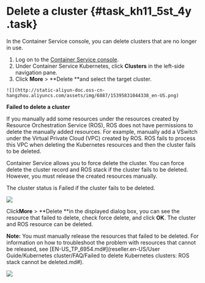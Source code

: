 # Delete a cluster {#task_kh11_5st_4y .task}

In the Container Service console, you can delete clusters that are no longer in use.

1.   Log on to the [Container Service console](https://partners-intl.console.aliyun.com/#/cs). 
2.   Under Container Service Kubernetes, click **Clusters** in the left-side navigation pane. 
3.   Click **More** \> **Delete **and select the target cluster. 

    ![](http://static-aliyun-doc.oss-cn-hangzhou.aliyuncs.com/assets/img/6887/15395831044338_en-US.png)


**Failed to delete a cluster**

If you manually add some resources under the resources created by Resource Orchestration Service \(ROS\), ROS does not have permissions to delete the manually added resources. For example, manually add a VSwitch under the Virtual Private Cloud \(VPC\) created by ROS. ROS fails to process this VPC when deleting the Kubernetes resources and then the cluster fails to be deleted.

Container Service allows you to force delete the cluster. You can force delete the cluster record and ROS stack if the cluster fails to be deleted. However, you must release the created resources manually.

The cluster status is Failed if the cluster fails to be deleted.

![](http://static-aliyun-doc.oss-cn-hangzhou.aliyuncs.com/assets/img/6887/15395831044339_en-US.png)

Click**More** \> **Delete **in the displayed dialog box, you can see the resource that failed to delete, check force delete, and click **OK**. The cluster and ROS resource can be deleted.

**Note:** You must manually release the resources that failed to be deleted. For information on how to troubleshoot the problem with resources that cannot be released, see [EN-US\_TP\_6954.md\#](reseller.en-US/User Guide/Kubernetes cluster/FAQ/Failed to delete Kubernetes clusters: ROS stack cannot be deleted.md#).

![](http://static-aliyun-doc.oss-cn-hangzhou.aliyuncs.com/assets/img/6887/15395831044340_en-US.png)

